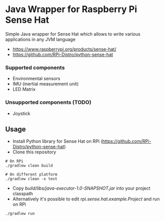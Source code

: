 # Java Wrapper for Raspberry Pi Sense Hat

Simple Java wrapper for Sense Hat which allows to write various applications in any JVM language

- https://www.raspberrypi.org/products/sense-hat/
- https://github.com/RPi-Distro/python-sense-hat

### Supported components
- Environmental sensors
- IMU (inertial measurement unit)
- LED Matrix

### Unsupported components (TODO)
- Joystick

## Usage

- Install Python library for Sense Hat on RPi (https://github.com/RPi-Distro/python-sense-hat)
- Clone this repository

```
# On RPi
./gradlew clean build

# On different platform
./gradlew clean -x test
```
- Copy _build/libs/java-executor-1.0-SNAPSHOT.jar_ into your project classpath
- Alternatively it's possible to edit _rpi.sense.hat.example.Project_ and run on RPi
```
./gradlew run
```
